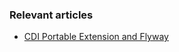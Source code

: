 ### Relevant articles

- [CDI Portable Extension and Flyway](https://www.baeldung.com/cdi-portable-extension)
